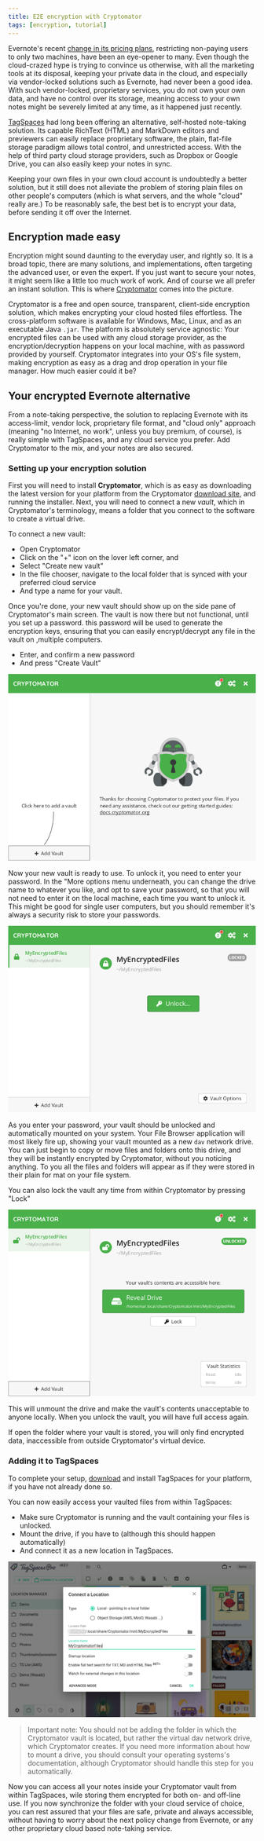 ```yaml
---
title: E2E encryption with Cryptomator
tags: [encryption, tutorial]
---
```


Evernote's recent [change in its pricing plans](https://blog.evernote.com/blog/2016/06/28/changes-to-evernotes-pricing-plans/), restricting non-paying users to only two machines, have been an eye-opener to many. Even though the cloud-crazed hype is trying to convince us otherwise, with all the marketing tools at its disposal, keeping your private data in the cloud, and especially via vendor-locked solutions such as Evernote, had never been a good idea. With such vendor-locked, proprietary services, you do not own your own data, and have no control over its storage, meaning access to your own notes might be severely limited at any time, as it happened just recently.

[TagSpaces](https://www.tagspaces.org/) had long been offering an alternative, self-hosted note-taking solution. Its capable RichText (HTML) and MarkDown editors and previewers can easily replace proprietary software, the plain, flat-file storage paradigm allows total control, and unrestricted access. With the help of third party cloud storage providers, such as Dropbox or Google Drive, you can also easily keep your notes in sync.

Keeping your own files in your own cloud account is undoubtedly a better solution, but it still does not alleviate the problem of storing plain files on other people's computers (which is what servers, and the whole "cloud" really are.) To be reasonably safe, the best bet is to encrypt your data, before sending it off over the Internet.

## Encryption made easy

Encryption might sound daunting to the everyday user, and rightly so. It is a broad topic, there are many solutions, and implementations, often targeting the advanced user, or even the expert. If you just want to secure your notes, it might seem like a little too much work of work. And of course we all prefer an instant solution. This is where [Cryptomator](https://cryptomator.org/) comes into the picture.

Cryptomator is a free and open source, transparent, client-side encryption solution, which makes encrypting your cloud hosted files effortless. The cross-platform software is available for Windows, Mac, Linux, and as an executable Java `.jar`. The platform is absolutely service agnostic: Your encrypted files can be used with any cloud storage provider, as the encryption/decryption happens on your local machine, with as password provided by yourself. Cryptomator integrates into your OS's file system, making encryption as easy as a drag and drop operation in your file manager. How much easier could it be?

## Your encrypted Evernote alternative

From a note-taking perspective, the solution to replacing Evernote with its access-limit, vendor lock, proprietary file format, and "cloud only" approach (meaning "no Internet, no work", unless you buy premium, of course), is really simple with TagSpaces, and any cloud service you prefer. Add Cryptomator to the mix, and your notes are also secured.

### Setting up your encryption solution

First you will need to install **Cryptomator**, which is as easy as downloading the latest version for your platform from the Cryptomator [download site](https://cryptomator.org/downloads/), and running the installer. Next, you will need to connect a new _vault_, which in Cryptomator's terminology, means a folder that you connect to the software to create a virtual drive.

To connect a new vault:

- Open Cryptomator
- Click on the "+" icon on the lover left corner, and
- Select "Create new vault"
- In the file chooser, navigate to the local folder that is synced with your preferred cloud service
- And type a name for your vault.

Once you're done, your new vault should show up on the side pane of Cryptomator's main screen. The vault is now there but not functional, until you set up a password. this password will be used to generate the encryption keys, ensuring that you can easily encrypt/decrypt any file in the vault on ,multiple computers.

- Enter, and confirm a new password
- And press "Create Vault"

![new vault added](./e2ee-cryptomator/cryptomator-new-vault-added.png)

Now your new vault is ready to use. To unlock it, you need to enter your password. In the "More options menu underneath, you can change the drive name to whatever you like, and opt to save your password, so that you will not need to enter it on the local machine, each time you want to unlock it. This might be good for single user computers, but you should remember it's always a security risk to store your passwords.

![unlock encrypted vault](./e2ee-cryptomator/cryptomator-unlock-vault.png)

As you enter your password, your vault should be unlocked and automatically mounted on your system. Your File Browser application will most likely fire up, showing your vault mounted as a new `dav` network drive. You can just begin to copy or move files and folders onto this drive, and they will be instantly encrypted by Cryptomator, without you noticing anything. To you all the files and folders will appear as if they were stored in their plain for mat on your file system.

You can also lock the vault any time from within Cryptomator by pressing "Lock"

![lock vault button](./e2ee-cryptomator/cryptomator-lock-vault-button.png)

This will unmount the drive and make the vault's contents unacceptable to anyone locally. When you unlock the vault, you will have full access again.

If open the folder where your vault is stored, you will only find encrypted data, inaccessible from outside Cryptomator's virtual device.

### Adding it to TagSpaces

To complete your setup, [download](https://www.tagspaces.org/downloads/) and install TagSpaces for your platform, if you have not already done so.

You can now easily access your vaulted files from within TagSpaces:

- Make sure Cryptomator is running and the vault containing your files is unlocked.
- Mount the drive, if you have to (although this should happen automatically)
- And connect it as a new location in TagSpaces.

![connect-vault-to-tagspaces](./e2ee-cryptomator/cryptomator-connect-vault-to-tagspaces.png)

> Important note: You should not be adding the folder in which the Cryptomator vault is located, but rather the virtual dav network drive, which Cryptomator creates. If you need more information about how to mount a drive, you should consult your operating systems's documentation, although Cryptomator should handle this step for you automatically.

Now you can access all your notes inside your Cryptomator vault from within TagSpaces, wile storing them encrypted for both on- and off-line use. If you now synchronize the folder with your cloud service of choice, you can rest assured that your files are safe, private and always accessible, without having to worry about the next policy change from Evernote, or any other proprietary cloud based note-taking service.
